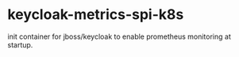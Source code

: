 # keycloak-metrics-spi-k8s
init container for jboss/keycloak to enable prometheus monitoring at startup.
